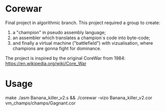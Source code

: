 # Corewar
Final project in algorithmic branch. This project required a group to create:

1) a "champion" in pseudo assembly language;
2) an assembler which translates a champion`s code into byte-code;
3) and finally a virtual machine ("battlefield") with vizualisation, where champions are gonna fight for dominance.

The project is inspired by the original CoreWar from 1984: https://en.wikipedia.org/wiki/Core_War 

# Usage
make
./asm Banana_killer_v2.s && ./corewar -vizo Banana_killer_v2.cor vm_champs/champs/Gagnant.cor
